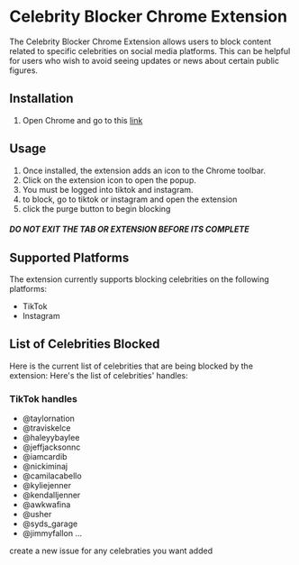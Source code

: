 # Celebrity Blocker Chrome Extension

The Celebrity Blocker Chrome Extension allows users to block content related to specific celebrities on social media platforms. This can be helpful for users who wish to avoid seeing updates or news about certain public figures.

## Installation

1. Open Chrome and go to this [link](https://chromewebstore.google.com/detail/blockout24/gpnhdnlgecblegjpdohlkclfloengkio?hl=en-US&utm_source=ext_sidebar)

## Usage

1. Once installed, the extension adds an icon to the Chrome toolbar.
2. Click on the extension icon to open the popup.
3. You must be logged into tiktok and instagram.
4. to block, go to tiktok or instagram and open the extension
4. click the purge button to begin blocking

#### *DO NOT EXIT THE TAB OR EXTENSION BEFORE ITS COMPLETE*
## Supported Platforms

The extension currently supports blocking celebrities on the following platforms:
- TikTok
- Instagram

## List of Celebrities Blocked

Here is the current list of celebrities that are being blocked by the extension:
Here's the list of celebrities' handles:

### TikTok handles 
- @taylornation
- @traviskelce
- @haleyybaylee
- @jeffjacksonnc
- @iamcardib
- @nickiminaj
- @camilacabello
- @kyliejenner
- @kendalljenner
- @awkwafina
- @usher
- @syds_garage
- @jimmyfallon
...


create a new issue for any celebraties you want added
